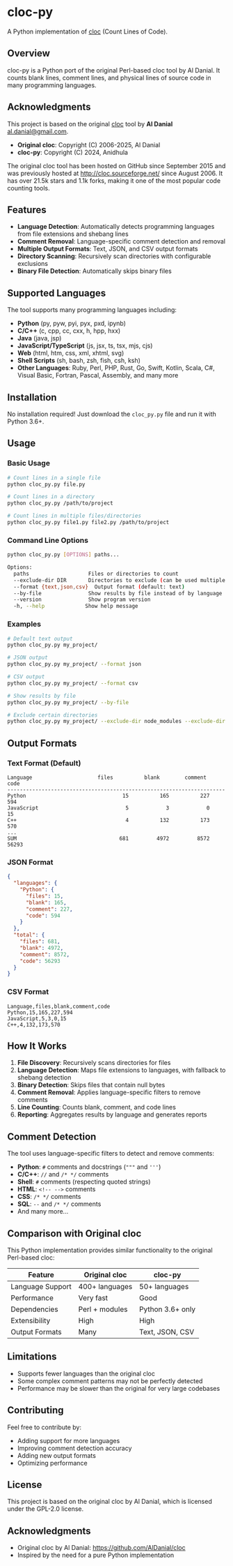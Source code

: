 # cloc-py

A Python implementation of [cloc](https://github.com/AlDanial/cloc) (Count Lines of Code).

## Overview

cloc-py is a Python port of the original Perl-based cloc tool by Al Danial. It counts blank lines, comment lines, and physical lines of source code in many programming languages.

## Acknowledgments

This project is based on the original [cloc](https://github.com/AlDanial/cloc) tool by **Al Danial** <al.danial@gmail.com>.

- **Original cloc**: Copyright (C) 2006-2025, Al Danial
- **cloc-py**: Copyright (C) 2024, Anidhula

The original cloc tool has been hosted on GitHub since September 2015 and was previously hosted at http://cloc.sourceforge.net/ since August 2006. It has over 21.5k stars and 1.1k forks, making it one of the most popular code counting tools.

## Features

- **Language Detection**: Automatically detects programming languages from file extensions and shebang lines
- **Comment Removal**: Language-specific comment detection and removal
- **Multiple Output Formats**: Text, JSON, and CSV output formats
- **Directory Scanning**: Recursively scan directories with configurable exclusions
- **Binary File Detection**: Automatically skips binary files

## Supported Languages

The tool supports many programming languages including:

- **Python** (py, pyw, pyi, pyx, pxd, ipynb)
- **C/C++** (c, cpp, cc, cxx, h, hpp, hxx)
- **Java** (java, jsp)
- **JavaScript/TypeScript** (js, jsx, ts, tsx, mjs, cjs)
- **Web** (html, htm, css, xml, xhtml, svg)
- **Shell Scripts** (sh, bash, zsh, fish, csh, ksh)
- **Other Languages**: Ruby, Perl, PHP, Rust, Go, Swift, Kotlin, Scala, C#, Visual Basic, Fortran, Pascal, Assembly, and many more

## Installation

No installation required! Just download the `cloc_py.py` file and run it with Python 3.6+.

## Usage

### Basic Usage

```bash
# Count lines in a single file
python cloc_py.py file.py

# Count lines in a directory
python cloc_py.py /path/to/project

# Count lines in multiple files/directories
python cloc_py.py file1.py file2.py /path/to/project
```

### Command Line Options

```bash
python cloc_py.py [OPTIONS] paths...

Options:
  paths                   Files or directories to count
  --exclude-dir DIR       Directories to exclude (can be used multiple times)
  --format {text,json,csv}  Output format (default: text)
  --by-file               Show results by file instead of by language
  --version               Show program version
  -h, --help             Show help message
```

### Examples

```bash
# Default text output
python cloc_py.py my_project/

# JSON output
python cloc_py.py my_project/ --format json

# CSV output
python cloc_py.py my_project/ --format csv

# Show results by file
python cloc_py.py my_project/ --by-file

# Exclude certain directories
python cloc_py.py my_project/ --exclude-dir node_modules --exclude-dir .git
```

## Output Formats

### Text Format (Default)
```
Language                     files          blank        comment           code
----------------------------------------------------------------------
Python                               15          165          227          594
JavaScript                            5            3            0           15
C++                                   4          132          173          570
...
SUM                                 681         4972         8572        56293
```

### JSON Format
```json
{
  "languages": {
    "Python": {
      "files": 15,
      "blank": 165,
      "comment": 227,
      "code": 594
    }
  },
  "total": {
    "files": 681,
    "blank": 4972,
    "comment": 8572,
    "code": 56293
  }
}
```

### CSV Format
```csv
Language,files,blank,comment,code
Python,15,165,227,594
JavaScript,5,3,0,15
C++,4,132,173,570
```

## How It Works

1. **File Discovery**: Recursively scans directories for files
2. **Language Detection**: Maps file extensions to languages, with fallback to shebang detection
3. **Binary Detection**: Skips files that contain null bytes
4. **Comment Removal**: Applies language-specific filters to remove comments
5. **Line Counting**: Counts blank, comment, and code lines
6. **Reporting**: Aggregates results by language and generates reports

## Comment Detection

The tool uses language-specific filters to detect and remove comments:

- **Python**: `#` comments and docstrings (`"""` and `'''`)
- **C/C++**: `//` and `/* */` comments
- **Shell**: `#` comments (respecting quoted strings)
- **HTML**: `<!-- -->` comments
- **CSS**: `/* */` comments
- **SQL**: `--` and `/* */` comments
- And many more...

## Comparison with Original cloc

This Python implementation provides similar functionality to the original Perl-based cloc:

| Feature | Original cloc | cloc-py |
|---------|---------------|---------|
| Language Support | 400+ languages | 50+ languages |
| Performance | Very fast | Good |
| Dependencies | Perl + modules | Python 3.6+ only |
| Extensibility | High | High |
| Output Formats | Many | Text, JSON, CSV |

## Limitations

- Supports fewer languages than the original cloc
- Some complex comment patterns may not be perfectly detected
- Performance may be slower than the original for very large codebases

## Contributing

Feel free to contribute by:
- Adding support for more languages
- Improving comment detection accuracy
- Adding new output formats
- Optimizing performance

## License

This project is based on the original cloc by Al Danial, which is licensed under the GPL-2.0 license.

## Acknowledgments

- Original cloc by Al Danial: https://github.com/AlDanial/cloc
- Inspired by the need for a pure Python implementation 